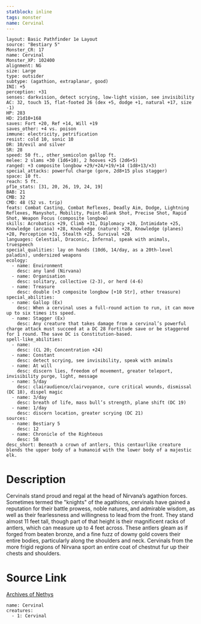```yaml
---
statblock: inline
tags: monster
name: Cervinal
---
```

```statblock
layout: Basic Pathfinder 1e Layout
source: "Bestiary 5"
Monster_CR: 17
name: Cervinal
Monster_XP: 102400
alignment: NG
size: Large
type: outsider
subtype: (agathion, extraplanar, good)
INI: +5
perception: +31
senses: darkvision, detect scrying, low-light vision, see invisibility
AC: 32, touch 15, flat-footed 26 (dex +5, dodge +1, natural +17, size -1)
HP: 283
HD: 21d10+168
saves: Fort +20, Ref +14, Will +19
saves_other: +4 vs. poison
immune: electricity, petrification
resist: cold 10, sonic 10
DR: 10/evil and silver
SR: 28
speed: 50 ft., other_semicolon gallop ft.
melee: 2 slams +30 (1d6+10), 2 hooves +25 (2d6+5)
ranged: +3 composite longbow +29/+24/+19/+14 (1d8+13/×3)
special_attacks: powerful charge (gore, 2d8+15 plus stagger)
space: 10 ft.
reach: 5 ft.
pf1e_stats: [31, 20, 26, 19, 24, 19]
BAB: 21
CMB: 32
CMD: 48 (52 vs. trip)
feats: Combat Casting, Combat Reflexes, Deadly Aim, Dodge, Lightning Reflexes, Manyshot, Mobility, Point-Blank Shot, Precise Shot, Rapid Shot, Weapon Focus (composite longbow)
skills: Acrobatics +29, Climb +31, Diplomacy +28, Intimidate +25, Knowledge (arcana) +28, Knowledge (nature) +28, Knowledge (planes) +28, Perception +31, Stealth +25, Survival +28
languages: Celestial, Draconic, Infernal, speak with animals, truespeech
special_qualities: lay on hands (10d6, 14/day, as a 20th-level paladin), undersized weapons
ecology:
  - name: Environment
    desc: any land (Nirvana)
  - name: Organisation
    desc: solitary, collective (2-3), or herd (4-6)
  - name: Treasure
    desc: double (+3 composite longbow [+10 Str], other treasure)
special_abilities:
  - name: Gallop (Ex)
    desc: When a cervinal uses a full-round action to run, it can move up to six times its speed.
  - name: Stagger (Ex)
    desc: Any creature that takes damage from a cervinal’s powerful charge attack must succeed at a DC 28 Fortitude save or be staggered for 1 round. The save DC is Constitution-based.
spell-like_abilities:
  - name:
    desc: (CL 20; Concentration +24)
  - name: Constant
    desc: detect scrying, see invisibility, speak with animals
  - name: At will
    desc: discern lies, freedom of movement, greater teleport, invisibility purge, light, message
  - name: 5/day
    desc: clairaudience/clairvoyance, cure critical wounds, dismissal (DC 18), dispel magic
  - name: 3/day
    desc: breath of life, mass bull’s strength, plane shift (DC 19)
  - name: 1/day
    desc: discern location, greater scrying (DC 21)
sources:
  - name: Bestiary 5
    desc: 12
  - name: Chronicle of the Righteous
    desc: 58
desc_short: Beneath a crown of antlers, this centaurlike creature blends the upper body of a humanoid with the lower body of a majestic elk.
```
# Description
Cervinals stand proud and regal at the head of Nirvana’s agathion forces. Sometimes termed the "knights" of the agathions, cervinals have gained a reputation for their battle prowess, noble natures, and admirable wisdom, as well as their fearlessness and willingness to lead from the front. They stand almost 11 feet tall, though part of that height is their magnificent racks of antlers, which can measure up to 4 feet across. These antlers gleam as if forged from beaten bronze, and a fine fuzz of downy gold covers their entire bodies, particularly along the shoulders and neck. Cervinals from the more frigid regions of Nirvana sport an entire coat of chestnut fur up their chests and shoulders.
# Source Link
[Archives of Nethys](https://aonprd.com/MonsterDisplay.aspx?ItemName=Cervinal)
```encounter-table
name: Cervinal
creatures:
  - 1: Cervinal
```
